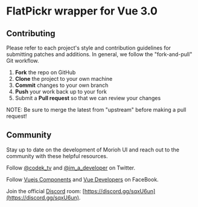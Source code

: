 # FlatPickr wrapper for Vue 3.0



Contributing
------------

Please refer to each project's style and contribution guidelines for submitting patches and additions. In general, we follow the "fork-and-pull" Git workflow.

 1. **Fork** the repo on GitHub
 2. **Clone** the project to your own machine
 3. **Commit** changes to your own branch
 4. **Push** your work back up to your fork
 5. Submit a **Pull request** so that we can review your changes

NOTE: Be sure to merge the latest from "upstream" before making a pull request!

Community
------------
Stay up to date on the development of Morioh UI and reach out to the community with these helpful resources.

Follow [@codek_tv](https://twitter.com/codek_tv) and [@im_a_developer](https://twitter.com/im_a_developer) on Twitter.

Follow [Vuejs Components](https://morioh.com/@5dde2f9041863624e46656ad) and [Vue Developers](https://www.facebook.com/VueDevelopers) on FaceBook.

Join the official [Discord](https://discord.gg/sqxU6un) room: [https://discord.gg/sqxU6un](https://discord.gg/sqxU6un).